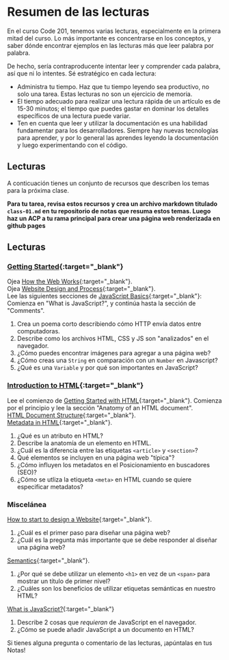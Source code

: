 ﻿# Resumen de las lecturas

En el curso Code 201, tenemos varias lecturas, especialmente en la primera mitad del curso. Lo más importante es concentrarse en los conceptos, y saber dónde encontrar ejemplos en las lecturas más que leer palabra por palabra.

De hecho, sería contraproducente intentar leer y comprender cada palabra, así que ni lo intentes. Sé estratégico en cada lectura:

- Administra tu tiempo. Haz que tu tiempo leyendo sea productivo, no solo una tarea. Estas lecturas no son un ejercicio de memoria.
- El tiempo adecuado para realizar una lectura rápida de un artículo es de 15-30 minutos; el tiempo que puedes gastar en dominar los detalles específicos de una lectura puede variar.
-  Ten en cuenta que leer y utilizar la documentación es una habilidad fundamentar para los desarrolladores. Siempre hay nuevas tecnologías para aprender, y por lo general las aprendes leyendo la documentación y luego experimentando con el código.

## Lecturas

A conticuación tienes un conjunto de recursos que describen los temas para la próxima clase.

**Para tu tarea, revisa estos recursos y crea un archivo markdown titulado `class-01.md` en tu repositorio de notas que resuma estos temas. Luego haz un ACP a tu rama principal para crear una página web renderizada en github pages**

## Lecturas

### [Getting Started](https://developer.mozilla.org/en-US/docs/Learn/Getting_started_with_the_web/){:target="_blank"}

Ojea [How the Web Works](https://developer.mozilla.org/en-US/docs/Learn/Getting_started_with_the_web/How_the_Web_works){:target="_blank"}.  
Ojea [Website Design and Process](https://developer.mozilla.org/en-US/docs/Learn/Getting_started_with_the_web/What_will_your_website_look_like){:target="_blank"}.  
Lee las siguientes secciones de [JavaScript Basics](https://developer.mozilla.org/en-US/docs/Learn/Getting_started_with_the_web/JavaScript_basics){:target="_blank"}:  Comienza en "What is JavaScript?", y continúa hasta la sección de "Comments".

1. Crea un poema corto describiendo cómo HTTP envía datos entre computadoras.
1. Describe como los archivos HTML, CSS y JS son "analizados" en el navegador.
1. ¿Cómo puedes encontrar imágenes para agregar a una página web?
1. ¿Cómo creas una `String` en comparación con un `Number` en Javascript?
1. ¿Qué es una `Variable` y por qué son importantes en JavaScript?

### [Introduction to HTML](https://developer.mozilla.org/en-US/docs/Learn/HTML/Introduction_to_HTML/){:target="_blank"}

Lee el comienzo de [Getting Started with HTML](https://developer.mozilla.org/en-US/docs/Learn/HTML/Introduction_to_HTML/Getting_started){:target="_blank"}.  Comienza por el principio y lee la sección "Anatomy of an HTML document".  
[HTML Document Structure](https://developer.mozilla.org/en-US/docs/Learn/HTML/Introduction_to_HTML/Document_and_website_structure){:target="_blank"}.  
[Metadata in HTML](https://developer.mozilla.org/en-US/docs/Learn/HTML/Introduction_to_HTML/The_head_metadata_in_HTML){:target="_blank"}.

1. ¿Qué es un atributo en HTML?
1. Describe la anatomía de un elemento en HTML.
1. ¿Cuál es la diferencia entre las etiquetas `<article>` y `<section>`?
1. Qué elementos se incluyen en una página web "típica"?
1. ¿Cómo influyen los metadatos en el Posicionamiento en buscadores (SEO)?
1. ¿Cómo se utliza la etiqueta `<meta>` en HTML cuando se quiere especificar metadatos?

### Miscelánea

[How to start to design a Website](https://developer.mozilla.org/en-US/docs/Learn/Common_questions/Thinking_before_coding){:target="_blank"}.

1. ¿Cuál es el primer paso para diseñar una página web?
1. ¿Cuál es la pregunta más importante que se debe responder al diseñar una página web?

[Semantics](https://developer.mozilla.org/en-US/docs/Glossary/Semantics){:target="_blank"}.

1. ¿Por qué se debe utilizar un elemento `<h1>` en vez de un `<span>` para mostrar un título de primer nivel?
1. ¿Cuáles son los beneficios de utilizar etiquetas semánticas en nuestro HTML?

[What is JavaScript?](https://developer.mozilla.org/en-US/docs/Learn/JavaScript/First_steps/What_is_JavaScript){:target="_blank"}

1. Describe 2 cosas que *requieran* de JavaScript en el navegador.
1. ¿Cómo se puede añadir JavaScript a un documento en HTML?

Si tienes alguna pregunta o comentario de las lecturas, ¡apúntalas en tus Notas!

<!--
## Recursos adicionales

### Videos

### Marcadores/Lectura rápida
 -->

